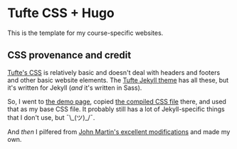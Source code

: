 # Tufte CSS + Hugo

This is the template for my course-specific websites.


## CSS provenance and credit

[Tufte's CSS](https://github.com/edwardtufte/tufte-css) is relatively basic and doesn't deal with headers and footers and other basic website elements. The [Tufte Jekyll theme](https://github.com/clayh53/tufte-jekyll) has all these, but it's written for Jekyll (*and* it's written in Sass).

So, I went to [the demo page](https://clayh53.github.io/tufte-jekyll/), copied [the compiled CSS file](https://clayh53.github.io/tufte-jekyll/css/tufte.css) there, and used that as my base CSS file. It probably still has a lot of Jekyll-specific things that I don't use, but ¯\\\_(ツ)\_/¯.

And *then* I pilfered from [John Martin's excellent modifications](https://johndmart.in/) and made my own.
